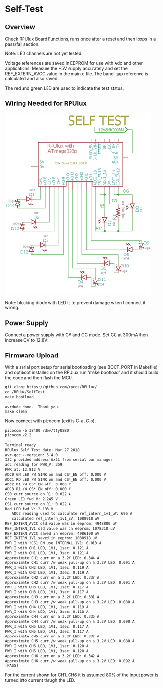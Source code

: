 # Self-Test

## Overview

Check RPUlux Board Functions, runs once after a reset and then loops in a pass/fail section.

Note: LED channels are not yet tested

Voltage references are saved in EEPROM for use with Adc and other applications. Measure the +5V supply accurately and set the REF_EXTERN_AVCC value in the main.c file. The band-gap reference is calculated and also saved.

The red and green LED are used to indicate the test status.

## Wiring Needed for RPUlux

![Wiring](./Setup/SelfTestWiring.png)

Note: blocking diode with LED is to prevent damage when I connect it wrong.


## Power Supply

Connect a power supply with CV and CC mode. Set CC at 300mA then increase CV to 12.8V.


## Firmware Upload

With a serial port setup for serial bootloading (see BOOT_PORT in Makefile) and optiboot installed on the RPUlux run 'make bootload' and it should build the code and then flash the MCU.

``` 
git clone https://github.com/epccs/RPUlux/
cd /RPUux/SelfTest
make bootload
...
avrdude done.  Thank you.
make clean
``` 

Now connect with picocom (exit is C-a, C-x). 

``` 
picocom -b 38400 /dev/ttyUSB0
picocom v2.2
...
Terminal ready
RPUlux Self Test date: Mar 27 2018
avr-gcc --version: 5.4.0
I2C provided address 0x31 from serial bus manager
adc reading for PWR_V: 359
PWR at: 12.812 V
ADC0 GN LED /W SINK on and CS*_EN off: 0.000 V
ADC1 RD LED /W SINK on and CS*_EN off: 0.000 V
ADC2 R1 /W CS*_EN off: 0.000 V
ADC3 R1 /W CS*_EN off: 0.000 V
CS0 curr source on R1: 0.022 A
Green LED fwd V: 2.245 V
CS1 curr source on R1: 0.022 A
Red LED fwd V: 2.133 V
   ADC2 reading used to calculate ref_intern_1v1_uV: 696 A
   calculated ref_intern_1v1_uV: 1088918 uV
REF_EXTERN_AVCC old value was in eeprom: 4948800 uV
REF_INTERN_1V1 old value was in eeprom: 1078310 uV
REF_EXTERN_AVCC saved in eeprom: 4986100 uV
REF_INTERN_1V1 saved in eeprom: 1088918 uV
PWR_I with !CS1_EN use INTERNAL_1V1: 0.013 A
PWR_I with CH1 LED, 1V1, 1sec: 0.121 A
PWR_I with CH1 LED, 1V1, 3sec: 0.121 A
Approximate CH1 curr on a 3.2V LED: 0.344 A
Approximate CH1 curr /w weak pull-up on a 3.2V LED: 0.091 A
PWR_I with CH2 LED, 1V1, 1sec: 0.119 A
PWR_I with CH2 LED, 1V1, 3sec: 0.119 A
Approximate CH2 curr on a 3.2V LED: 0.337 A
Approximate CH2 curr /w weak pull-up on a 3.2V LED: 0.091 A
PWR_I with CH3 LED, 1V1, 1sec: 0.117 A
PWR_I with CH3 LED, 1V1, 3sec: 0.117 A
Approximate CH3 curr on a 3.2V LED: 0.331 A
Approximate CH3 curr /w weak pull-up on a 3.2V LED: 0.088 A
PWR_I with CH4 LED, 1V1, 1sec: 0.119 A
PWR_I with CH4 LED, 1V1, 3sec: 0.118 A
Approximate CH4 curr on a 3.2V LED: 0.336 A
Approximate CH4 curr /w weak pull-up on a 3.2V LED: 0.090 A
PWR_I with CH5 LED, 1V1, 1sec: 0.117 A
PWR_I with CH5 LED, 1V1, 3sec: 0.117 A
Approximate CH5 curr on a 3.2V LED: 0.332 A
Approximate CH5 curr /w weak pull-up on a 3.2V LED: 0.088 A
PWR_I with CH6 LED, 1V1, 1sec: 0.120 A
PWR_I with CH6 LED, 1V1, 3sec: 0.120 A
Approximate CH6 curr on a 3.2V LED: 0.342 A
Approximate CH6 curr /w weak pull-up on a 3.2V LED: 0.092 A
[PASS]
```

For the current shown for CH1..CH6 it is assumed 80% of the input power is turned into current thrugh the LED.
